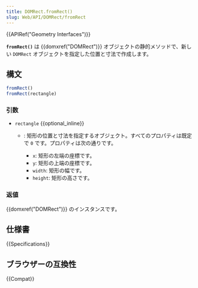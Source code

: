 ```yaml
---
title: DOMRect.fromRect()
slug: Web/API/DOMRect/fromRect
---
```


{{APIRef("Geometry Interfaces")}}

**`fromRect()`** は {{domxref("DOMRect")}} オブジェクトの静的メソッドで、新しい `DOMRect` オブジェクトを指定した位置と寸法で作成します。

## 構文

```js
fromRect()
fromRect(rectangle)
```

### 引数

- `rectangle` {{optional_inline}}

  - : 矩形の位置と寸法を指定するオブジェクト。すべてのプロパティは既定で `0` です。プロパティは次の通りです。

    - `x`: 矩形の左端の座標です。
    - `y`: 矩形の上端の座標です。
    - `width`: 矩形の幅です。
    - `height`: 矩形の高さです。

### 返値

{{domxref("DOMRect")}} のインスタンスです。

## 仕様書

{{Specifications}}

## ブラウザーの互換性

{{Compat}}
